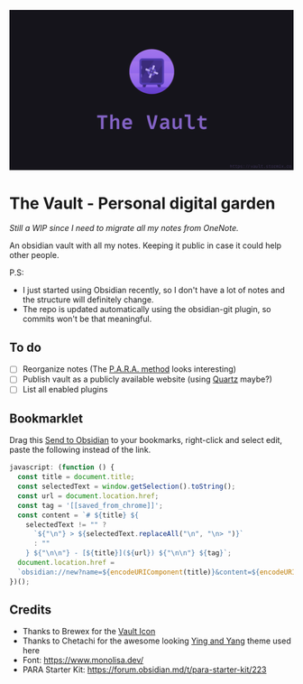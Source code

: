 ![TheVault.png](./TheVault.png)

# The Vault - Personal digital garden

*Still a WIP since I need to migrate all my notes from OneNote.*

An obsidian vault with all my notes. Keeping it public in case it could help other people.

P.S: 
 - I just started using Obsidian recently, so I don't have a lot of notes and the structure will definitely change.
 - The repo is updated automatically using the obsidian-git plugin, so commits won't be that meaningful.


## To do
- [ ] Reorganize notes  (The [P.A.R.A. method](https://fortelabs.co/blog/para/) looks interesting)
- [ ] Publish vault as a publicly available website (using [Quartz](https://github.com/jackyzha0/quartz) maybe?)
- [ ] List all enabled plugins

## Bookmarklet

Drag this [Send to Obsidian](https://stormix.co) to your bookmarks, right-click and select edit, paste the following instead of the link.

```javascript
javascript: (function () {
  const title = document.title;
  const selectedText = window.getSelection().toString();
  const url = document.location.href;
  const tag = '[[saved_from_chrome]]';
  const content = `# ${title} ${
    selectedText != "" ?
      `${"\n"} > ${selectedText.replaceAll("\n", "\n> ")}`
      : ""
    } ${"\n\n"} - [${title}](${url}) ${"\n\n"} ${tag}`;
  document.location.href =
  `obsidian://new?name=${encodeURIComponent(title)}&content=${encodeURIComponent(content)}&vault=TheVault`
})();
```

## Credits

- Thanks to Brewex for the [Vault Icon](https://dribbble.com/shots/12878749-Onboarding-Illustration-1)
- Thanks to Chetachi for the awesome looking [Ying and Yang](https://github.com/chetachiezikeuzor/Yin-and-Yang-Theme) theme used here
- Font: https://www.monolisa.dev/
- PARA Starter Kit: https://forum.obsidian.md/t/para-starter-kit/223